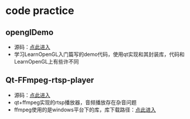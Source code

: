 # code practice
## openglDemo
- 源码：[点此进入](https://github.com/laugh1223/QTDemo/tree/main/openglDemo)
- 学习LearnOpenGL入门篇写的demo代码，使用qt实现和其封装库，代码和LearnOpenGL上有些许不同

## Qt-FFmpeg-rtsp-player
- 源码：[点此进入](https://github.com/laugh1223/QTDemo/tree/main/Qt-FFmpeg-rtsp-player)
- qt+ffmpeg实现的rtsp播放器，音频播放存在杂音问题
- ffmpeg使用的是windows平台下的库，库下载路径：[点此进入](https://github.com/laugh1223/QTDemo/releases/tag/0.1)

